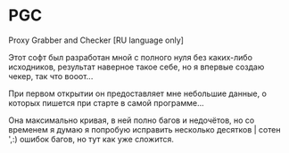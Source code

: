 # PGC
Proxy Grabber and Checker [RU language only]

Этот софт был разработан мной с полного нуля без каких-либо исходников, результат наверное такое себе, но я впервые создаю чекер, так что вооот...


При первом открытии он предоставляет мне небольшие данные, о которых пишется при старте в самой программе...


Она максимально кривая, в ней полно багов и недочётов, но со временем я думаю я попробую исправить несколько десятков | сотен ',:) ошибок багов, но тут как уже сложится.
